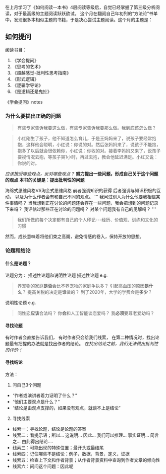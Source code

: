 在上月学习了《如何阅读一本书》4层阅读等级后，自觉已经掌握了第三级分析阅读，对于最高级的主题阅读跃跃欲试。
这个月在翻阅自己年初列的“方法论”书单中，发现很多本相似主题的书籍，于是决心尝试主题阅读。这个月的主题是：
## 如何提问

阅读书目：
1. 《学会提问》
2. 《思考的艺术》
3. 《超越感觉-批判性思考指南》
4. 《形式逻辑》
5. 《逻辑学导论》
6. 《是逻辑还是鬼扯》

《学会提问》notes

### 为什么要提出正确的问题
> 有些专家告诉我要这么做，有些专家告诉我要那么做。我到底该怎么做？

> 小红刚生了孩子，他不知道怎么育儿，于是王妈妈来了，说孩子要经常抱抱，这样他会聪明，小红说：你说的对。然后张妈妈来了，说孩子不能抱，抱多了以后就会很依赖你，小红说：你收的对。接着李妈妈又来了，说孩子要视情况去抱，等孩子哭1小时，再过去抱，教会他延迟满足。小红又说：你说的对。

*应该接受哪些观点，反对哪些观点？*
**努力提出一些问题，形成自己关于这个问题的观点**
**本书的关键是：提出批判性的问题**

海绵式思维风格VS淘金式思维风格
前者强调知识的获得
后者强调与知识积极的互动，
以及为什么作者会有和自己不同的观点。
'''
我问过别人为什么他要我相信某件事情吗？
当我想到正在讨论的问题还会存在一些问题，我会把想到的问题记录下来吗？
我评估过那些正在讨论的问题吗？
对某个问题我有自己的见解吗？
'''

> 我们所做的每个决定都有自己的个人印记---经历、价值观、训练和文化的习惯

然而，成长意味着将他们束之高阁，避免情感的卷入，保持开放的思想。

### 论题和结论

#### 什么是论题？
论题分为：
描述性论题和说明性论题
描述性论题 e.g.
> 养宠物的家庭**是否**会比不养宠物的家庭争执多？
> 引起高血压的原因**是什么**？
> 提高关税的决定是**谁**做的？
> 到了2020年，大学的学费会是**多少**？

说明性论题 e.g.
> 同性恋**应该**合法吗？
> 你**会**和人工智能谈恋爱吗？
> 我**必须**要尊老爱幼吗？

#### 寻找论题
有时作者会直接告诉我们，
有时作者只会给我们线索，
在第二种情况时，找出论题最有把握的办法就是找出作者的结论。
*在找出结论之前，我们无法做出批判性的评价！*

#### 寻找结论
方法：
1. 问自己3个问题
- “作者或演讲者着力证明了什么？”
- “他们主要观点是什么？”
- “结论是由观点支撑的，如果没有观点，就谈不上是结论”
2. 寻找线索
- 线索一：寻找论题，结论是论题的答案
- 线索二：看提示语；所以... 这说明... 因此... 我们可以推理... 事实证明... 简言之... 由此得出结论....
- 线索三：可能出现的特殊位置；最开头或最结尾
- 线索四：记住哪些不是结论：例子，数据，背景，定义，证据
- 线索五：检查上下文和作者背景；从作者背景资料中查询到作者文章的倾向性
- 线索六：问问这个问题：因此呢
 
